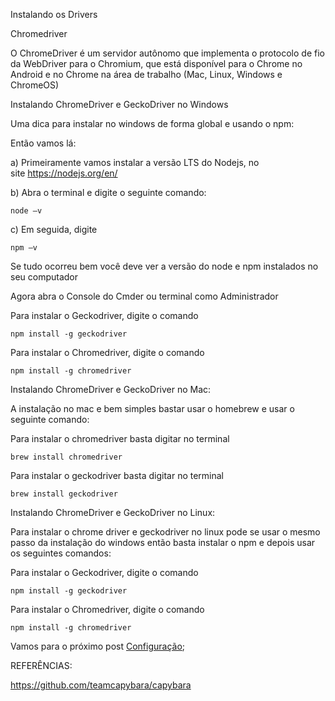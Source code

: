 Instalando os Drivers


Chromedriver

O ChromeDriver é um servidor autônomo que implementa o protocolo de fio da WebDriver para o Chromium, que está disponível para o Chrome no Android e no Chrome na área de trabalho (Mac, Linux, Windows e ChromeOS)

Instalando ChromeDriver e GeckoDriver no Windows 

Uma dica para instalar no windows de forma global e usando o npm:

Então vamos lá:

a) Primeiramente vamos instalar a versão LTS do Nodejs, no site https://nodejs.org/en/

b) Abra o terminal e digite o seguinte comando: 

```
node –v
```

c) Em seguida, digite

```
npm –v
```

Se tudo ocorreu bem você deve ver a versão do node e npm instalados no seu computador

Agora abra o Console do Cmder ou terminal como Administrador

Para instalar o Geckodriver, digite o comando 

```
npm install -g geckodriver
```

Para instalar o Chromedriver, digite o comando 

```
npm install -g chromedriver
```


Instalando ChromeDriver e GeckoDriver no Mac:

A instalação no mac e bem simples bastar usar o homebrew e usar o seguinte comando: 

Para instalar o chromedriver basta digitar no terminal

```
brew install chromedriver
```

Para instalar o geckodriver basta digitar no terminal

```
brew install geckodriver
```


Instalando ChromeDriver e GeckoDriver no Linux:

Para instalar o chrome driver e geckodriver no linux pode se usar o mesmo passo da instalação do windows então basta instalar o npm e depois usar os seguintes comandos:

Para instalar o Geckodriver, digite o comando 

```
npm install -g geckodriver
```

Para instalar o Chromedriver, digite o comando 

```
npm install -g chromedriver
```

Vamos para o próximo post [Configuração](https://github.com/brunobatista25/best_archer/blob/master/tests/Capybara/03-configurando_projeto.md);

REFERÊNCIAS:

https://github.com/teamcapybara/capybara